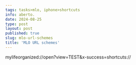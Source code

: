 ```yaml
---
tags: tasks>mlo, iphone>shortcuts
info: aberto.
date: 2024-08-25
type: post
layout: post
published: true
slug: mlo-url-schemes
title: 'MLO URL schemes'
---
```


mylifeorganized://open?view=TEST&x-success=shortcuts://
